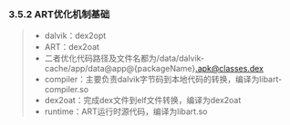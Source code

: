 ### 3.5.2 ART优化机制基础
> - dalvik：dex2opt
> - ART：dex2oat
> - 二者优化代码路径及文件名都为/data/dalvik-cache/app/data@app@{packageName}.apk@classes.dex
> - compiler：主要负责dalvik字节码到本地代码的转换，编译为libart-compiler.so
> - dex2oat：完成dex文件到elf文件转换，编译为dex2oat
> - runtime：ART运行时源代码，编译为libart.so